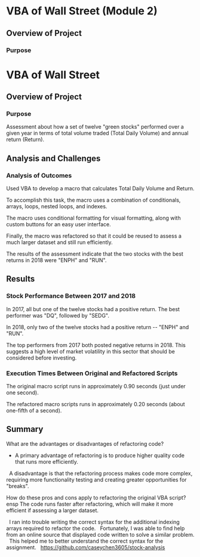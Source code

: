 # VBA of Wall Street (Module 2)

## Overview of Project

### Purpose
# VBA of Wall Street

## Overview of Project

### Purpose
Assessment about how a set of twelve "green stocks" performed over a given year in terms of total volume traded (Total Daily Volume) and annual return (Return).

## Analysis and Challenges

### Analysis of Outcomes 
Used VBA to develop a macro that calculates Total Daily Volume and Return.  

To accomplish this task, the macro uses a combination of conditionals, arrays, loops, nested loops, and indexes.

The macro uses conditional formatting for visual formatting, along with custom buttons for an easy user interface.

Finally, the macro was refactored so that it could be reused to assess a much larger dataset and still run efficiently.

The results of the assessment indicate that the two stocks with the best returns in 2018 were "ENPH" and "RUN".

## Results

### Stock Performance Between 2017 and 2018

In 2017, all but one of the twelve stocks had a positive return.  The best performer was "DQ", followed by "SEDG".

In 2018, only two of the twelve stocks had a positive return -- "ENPH" and "RUN".  

The top performers from 2017 both posted negative returns in 2018.  This suggests a high level of market volatility in this sector that should be considered before investing.

### Execution Times Between Original and Refactored Scripts

The original macro script runs in approximately 0.90 seconds (just under one second).

The refactored macro scripts runs in approximately 0.20 seconds (about one-fifth of a second).

## Summary

What are the advantages or disadvantages of refactoring code?
* A primary advantage of refactoring is to produce higher quality code that runs more efficiently.

&nbsp; A disadvantage is that the refactoring process makes code more complex, requiring more functionality testing and creating greater opportunities for "breaks".

How do these pros and cons apply to refactoring the original VBA script?
ensp The code runs faster after refactoring, which will make it more efficient if assessing a larger dataset.

&nbsp; I ran into trouble writing the correct syntax for the additional indexing arrays required to refactor the code. 
&nbsp; Fortunately, I was able to find help from an online source that displayed code written to solve a similar problem.  
&nbsp; This helped me to better understand the correct syntax for the assignment.
&nbsp; https://github.com/caseychen3605/stock-analysis 




